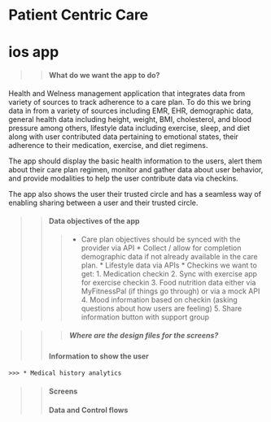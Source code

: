 Patient Centric Care
====================




ios app
=======

>> #### What do we want the app to do? 
   Health and Welness management application that integrates data from variety of sources to track adherence 
   to a care plan. To do this we bring data in from a variety of sources including EMR, EHR, demographic data, 
   general health data including height, weight, BMI, cholesterol, and blood pressure among others, 
   lifestyle data including exercise, sleep, and diet along with user contributed data pertaining to emotional 
   states, their adherence to their medication, exercise, and diet regimens. 

   The app should display the basic health information to the users, alert them about their care plan regimen, 
   monitor and gather data about user behavior, and provide modalities to help the user contribute data via checkins.
   
   The app also shows the user their trusted circle and has a seamless way of enabling sharing between a user and 
   their trusted circle. 
  
>> #### Data objectives of the app
   >>> * Care plan objectives should be synced with the provider via API
       * Collect / allow for completion demographic data if not already available in the care plan. 
       * Lifestyle data via APIs
       * Checkins we want to get: 
         1. Medication checkin
         2. Sync with exercise app for exercise checkin
         3. Food nutrition data either via MyFitnessPal (if things go through) or via a mock API
         4. Mood information based on checkin (asking questions about how users are feeling)
         5. Share information button with support group
         
>>> ##### Where are the design files for the screens?
>> #### Information to show the user
    >>> * Medical history analytics 
>> #### Screens
>> #### Data and Control flows


